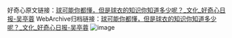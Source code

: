 好奇心原文链接：[球可能你都懂，但是球衣的知识你知道多少呢？_文化_好奇心日报-吴亭蓉](https://www.qdaily.com/articles/1093.html)
WebArchive归档链接：[球可能你都懂，但是球衣的知识你知道多少呢？_文化_好奇心日报-吴亭蓉](http://web.archive.org/web/20170704003042/http://www.qdaily.com/articles/1093.html)
![image](http://ww3.sinaimg.cn/large/007d5XDply1g3v49san8lj30u07mgu0x)